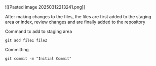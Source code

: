 ![[Pasted image 20250312213241.png]]

After making changes to the files, the files are first added to the staging area or index, review changes and are finally added to the repository

Command to add to staging area

```
git add file1 file2
```

Committing

```
git commit -m "Initial Commit"
```

